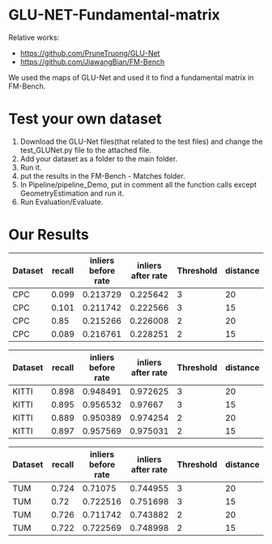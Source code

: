 # GLU-NET-Fundamental-matrix
Relative works:
* https://github.com/PruneTruong/GLU-Net
* https://github.com/JiawangBian/FM-Bench

We used the maps of GLU-Net and used it to find a fundamental matrix in FM-Bench.

# Test your own dataset
1. Download the GLU-Net files(that related to the test files) and change the test_GLUNet.py file to the attached file.
2. Add your dataset as a folder to the main folder.
3. Run it.
4. put the results in the FM-Bench - Matches folder.
5. In Pipeline/pipeline_Demo, put in comment all the function calls except GeometryEstimation and run it.
6. Run Evaluation/Evaluate.

# Our Results
Dataset	| recall | inliers before rate | inliers after rate	| Threshold	| distance
--- | --- |--- |--- |--- | ---
CPC |	0.099	| 0.213729 | 0.225642	| 3 |	20
CPC | 0.101 |	0.211742 | 0.222566 | 3 | 15
CPC | 0.85 | 0.215266	| 0.226008 | 2 | 20
CPC | 0.089 | 0.216761 | 0.228251 | 2	| 15

Dataset	| recall | inliers before rate | inliers after rate	| Threshold	| distance
--- | --- |--- |--- |--- | ---
KITTI	| 0.898 |	0.948491 | 0.972625 |	3	| 20
KITTI	| 0.895	| 0.956532	| 0.97667	| 3	| 15
KITTI	| 0.889	| 0.950389	| 0.974254 |	2 |	20
KITTI	| 0.897	| 0.957569	| 0.975031	| 2	| 15

Dataset	| recall | inliers before rate | inliers after rate	| Threshold	| distance
--- | --- |--- |--- |--- | ---
TUM |	0.724	| 0.71075 |	0.744955 |	3 |	20
TUM | 0.72 |	0.722516 |	0.751698 |	3 |	15
TUM | 0.726 |	0.711742 |	0.743882 |	2 |	20
TUM | 0.722	| 0.722569 | 0.748998 | 2	| 15

